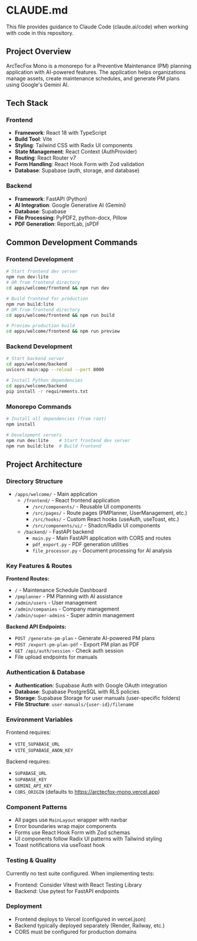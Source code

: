 # CLAUDE.md

This file provides guidance to Claude Code (claude.ai/code) when working with code in this repository.

## Project Overview

ArcTecFox Mono is a monorepo for a Preventive Maintenance (PM) planning application with AI-powered features. The application helps organizations manage assets, create maintenance schedules, and generate PM plans using Google's Gemini AI.

## Tech Stack

### Frontend
- **Framework**: React 18 with TypeScript
- **Build Tool**: Vite
- **Styling**: Tailwind CSS with Radix UI components
- **State Management**: React Context (AuthProvider)
- **Routing**: React Router v7
- **Form Handling**: React Hook Form with Zod validation
- **Database**: Supabase (auth, storage, and database)

### Backend
- **Framework**: FastAPI (Python)
- **AI Integration**: Google Generative AI (Gemini)
- **Database**: Supabase
- **File Processing**: PyPDF2, python-docx, Pillow
- **PDF Generation**: ReportLab, jsPDF

## Common Development Commands

### Frontend Development
```bash
# Start frontend dev server
npm run dev:lite
# OR from frontend directory
cd apps/welcome/frontend && npm run dev

# Build frontend for production
npm run build:lite
# OR from frontend directory  
cd apps/welcome/frontend && npm run build

# Preview production build
cd apps/welcome/frontend && npm run preview
```

### Backend Development
```bash
# Start backend server
cd apps/welcome/backend
uvicorn main:app --reload --port 8000

# Install Python dependencies
cd apps/welcome/backend
pip install -r requirements.txt
```

### Monorepo Commands
```bash
# Install all dependencies (from root)
npm install

# Development servers
npm run dev:lite    # Start frontend dev server
npm run build:lite  # Build frontend
```

## Project Architecture

### Directory Structure
- `/apps/welcome/` - Main application
  - `/frontend/` - React frontend application
    - `/src/components/` - Reusable UI components
    - `/src/pages/` - Route pages (PMPlanner, UserManagement, etc.)
    - `/src/hooks/` - Custom React hooks (useAuth, useToast, etc.)
    - `/src/components/ui/` - Shadcn/Radix UI components
  - `/backend/` - FastAPI backend
    - `main.py` - Main FastAPI application with CORS and routes
    - `pdf_export.py` - PDF generation utilities
    - `file_processor.py` - Document processing for AI analysis

### Key Features & Routes

**Frontend Routes:**
- `/` - Maintenance Schedule Dashboard
- `/pmplanner` - PM Planning with AI assistance
- `/admin/users` - User management
- `/admin/companies` - Company management  
- `/admin/super-admins` - Super admin management

**Backend API Endpoints:**
- `POST /generate-pm-plan` - Generate AI-powered PM plans
- `POST /export-pm-plan-pdf` - Export PM plan as PDF
- `GET /api/auth/session` - Check auth session
- File upload endpoints for manuals

### Authentication & Database

- **Authentication**: Supabase Auth with Google OAuth integration
- **Database**: Supabase PostgreSQL with RLS policies
- **Storage**: Supabase Storage for user manuals (user-specific folders)
- **File Structure**: `user-manuals/{user-id}/filename`

### Environment Variables

Frontend requires:
- `VITE_SUPABASE_URL`
- `VITE_SUPABASE_ANON_KEY`

Backend requires:
- `SUPABASE_URL`
- `SUPABASE_KEY`
- `GEMINI_API_KEY`
- `CORS_ORIGIN` (defaults to https://arctecfox-mono.vercel.app)

### Component Patterns

- All pages use `MainLayout` wrapper with navbar
- Error boundaries wrap major components
- Forms use React Hook Form with Zod schemas
- UI components follow Radix UI patterns with Tailwind styling
- Toast notifications via useToast hook

### Testing & Quality

Currently no test suite configured. When implementing tests:
- Frontend: Consider Vitest with React Testing Library
- Backend: Use pytest for FastAPI endpoints

### Deployment

- Frontend deploys to Vercel (configured in vercel.json)
- Backend typically deployed separately (Render, Railway, etc.)
- CORS must be configured for production domains